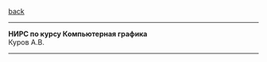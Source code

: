 [back](https://github.com/dKosarevsky/iu7/blob/master/2020_2021_3sem.md)
____________________________________
**НИРС по курсу Компьютерная графика** \
Куров А.В.
____________________________________
